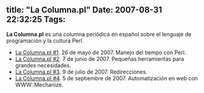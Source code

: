 title: "La Columna.pl"
Date: 2007-08-31 22:32:25
Tags: 
---
<p><strong>La Columna.pl</strong> es una columna periódica en español sobre el lenguaje de programación y la cultura Perl.
</p>
<ul>
<li>
<a href="http://www.damog.net/la-columnapl/manejo-del-tiempo-con-perl/">La Columna.pl #1</a>. 26 de mayo de 2007. Manejo del tiempo con Perl.</li>
<li>
<a href="http://www.damog.net/la-columnapl/pequenas-herramientas-para-grandes-necesidades/">La Columna.pl #2</a>. 7 de junio de 2007. Pequeñas herramientas para grandes necesidades.</li>
<li>
<a href="http://www.damog.net/la-columnapl/redirecciones/">La Columna.pl #3</a>. 9 de julio de 2007. Redirecciones.</li>
<li>
<a href="http://www.damog.net/la-columnapl/automatizacion-en-web-con-wwwmechanize/">La Columna.pl #4</a>. 5 de septiembre de 2007. Automatización en web con WWW::Mechanize.</li>
</ul>
